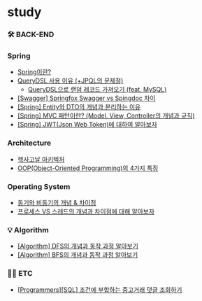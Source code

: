# study 

### 🛠️ BACK-END
### Spring
- [Spring이란?](https://github.com/miraexhoi/study/blob/main/Back-End/Spring/spring.md)
- [QueryDSL 사용 이유 (+JPQL의 문제점)](https://github.com/miraexhoi/study/blob/main/Back-End/Spring/querydsl.md)  
  - [QueryDSL으로 랜덤 레코드 가져오기 (feat. MySQL)](https://miraexhoi.tistory.com/3)
- [[Swagger] Springfox Swagger vs Spingdoc 차이](https://github.com/miraexhoi/study/blob/main/Back-End/Spring/swagger.md)
- [[Spring] Entity와 DTO의 개념과 분리하는 이유](https://github.com/miraexhoi/study/blob/main/Back-End/Spring/entityvsdto.md)
- [[Spring] MVC 패턴이란? (Model, View, Controller의 개념과 규칙)](https://github.com/miraexhoi/study/blob/main/Back-End/Spring/mvc.md)
- [[Spring] JWT(Json Web Token)에 대하여 알아보자](https://github.com/miraexhoi/study/blob/main/Back-End/Spring/jwt.md)

### Architecture
- [헥사고날 아키텍처](https://github.com/miraexhoi/study/blob/main/Back-End/Architecture/hexagonal.md)
- [OOP(Object-Oriented Programming)의 4가지 특징](https://github.com/miraexhoi/study/blob/main/Back-End/Architecture/oop.md)

### Operating System
- [동기와 비동기의 개념 & 차이점](https://github.com/miraexhoi/study/blob/main/Back-End/Operating%20System/synvsasyn.md)
- [프로세스 VS 스레드의 개념과 차이점에 대해 알아보자](https://github.com/miraexhoi/study/blob/main/Back-End/Operating%20System/processvsthread.md)

### 💡 Algorithm
- [[Algorithm] DFS의 개념과 동작 과정 알아보기](https://github.com/miraexhoi/study/blob/main/Algorithm/dfs.md)
- [[Algorithm] BFS의 개념과 동작 과정 알아보기](https://github.com/miraexhoi/study/blob/main/Algorithm/bfs.md)

### ✍🏻 ETC
- [[Programmers][SQL] 조건에 부합하는 중고거래 댓글 조회하기](https://velog.io/@miraexhoi/%ED%94%84%EB%A1%9C%EA%B7%B8%EB%9E%98%EB%A8%B8%EC%8A%A4-%EC%A1%B0%EA%B1%B4%EC%97%90-%EB%B6%80%ED%95%A9%ED%95%98%EB%8A%94-%EC%A4%91%EA%B3%A0%EA%B1%B0%EB%9E%98-%EB%8C%93%EA%B8%80-%EC%A1%B0%ED%9A%8C%ED%95%98%EA%B8%B0)
